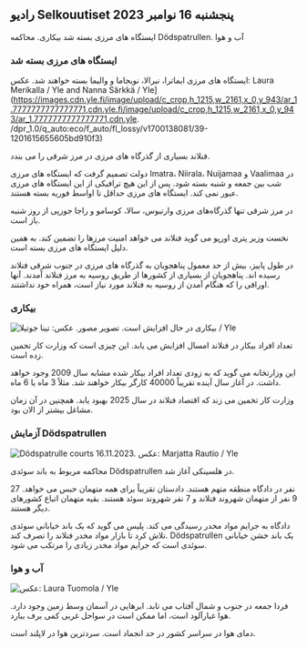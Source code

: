 ## رادیو Selkouutiset پنجشنبه 16 نوامبر 2023

ایستگاه های مرزی بسته شد بیکاری. محاکمه Dödspatrullen. آب و هوا

### ایستگاه های مرزی بسته شد

ایستگاه های مرزی ایماترا، نیرالا، نویجاما و والیما بسته خواهند شد. عکس: Laura Merikalla / Yle and Nanna Särkkä / Yle](https://images.cdn.yle.fi/image/upload/c_crop,h_1215,w_2161,x_0,y_943/ar_1.7777777777777771,cdn.yle.fi/image/upload/c_crop,h_1215,w_2161,x_0,y_943/ar_1.7777777777777771,cdn.yle. /dpr_1.0/q_auto:eco/f_auto/fl_lossy/v1700138081/39-1201615655605bd910f3)

فنلاند بسیاری از گذرگاه های مرزی در مرز شرقی را می بندد.

دولت تصمیم گرفت که ایستگاه های مرزی Imatra، Niirala، Nuijamaa و Vaalimaa در شب بین جمعه و شنبه بسته شود. پس از این هیچ ترافیکی از این ایستگاه های مرزی عبور نمی کند. ایستگاه های مرزی حداقل تا اواسط فوریه بسته هستند.

در مرز شرقی تنها گذرگاه‌های مرزی وارتیوس، سالا، کوسامو و راجا جوزپی از روز شنبه باز است.

نخست وزیر پتری اورپو می گوید فنلاند می خواهد امنیت مرزها را تضمین کند. به همین دلیل ایستگاه های مرزی بسته است.

در طول پاییز، بیش از حد معمول پناهجویان به گذرگاه های مرزی در جنوب شرقی فنلاند رسیده اند. پناهجویان از بسیاری از کشورها از طریق روسیه به مرز فنلاند آمدند. آنها اوراقی را که هنگام آمدن از روسیه به فنلاند مورد نیاز است، همراه خود نداشتند.

### بیکاری

![بیکاری در حال افزایش است. تصویر مصور. عکس: تینا جوتیلا / Yle](https://images.cdn.yle.fi/image/upload/c_crop,h_3007,w_5346,x_0,y_409/ar_1.7777777777777777,c_fill,g_faces,h_120,h_120,h_120q_auto:eco/f_auto/fl_lossy/v1636455286/39-7675556012f34491801)

تعداد افراد بیکار در فنلاند امسال افزایش می یابد. این چیزی است که وزارت کار تخمین زده است.

این وزارتخانه می گوید که به زودی تعداد افراد بیکار شده مشابه سال 2009 وجود خواهد داشت. در آغاز سال آینده تقریباً 40000 کارگر بیکار خواهند شد. مثلاً 3 ماه یا 6 ماه.

وزارت کار تخمین می زند که اقتصاد فنلاند در سال 2025 بهبود یابد. همچنین در آن زمان مشاغل بیشتر از الان بود.

### آزمایش Dödspatrullen

![Dödspatrulle courts 16.11.2023. عکس: Marjatta Rautio / Yle](https://images.cdn.yle.fi/image/upload/c_crop,h_2295,w_4080,x_0,y_278/ar_1.7777777777777777,c_fill,g_500,h_21q_auto:eco/f_auto/fl_lossy/v1700137634/39-12015276555f550196e3)

محاکمه مربوط به باند سوئدی Dödspatrullen در هلسینکی آغاز شد.

27 نفر در دادگاه منطقه متهم هستند. دادستان تقریباً برای همه متهمان حبس می خواهد. 9 نفر از متهمان شهروند فنلاند و 7 نفر شهروند سوئد هستند. بقیه متهمان اتباع کشورهای دیگر هستند.

دادگاه به جرایم مواد مخدر رسیدگی می کند. پلیس می گوید که یک باند خیابانی سوئدی تلاش کرد تا بازار مواد مخدر فنلاند را تصرف کند. Dödspatrullen یک باند خشن خیابانی سوئدی است که جرایم مواد مخدر زیادی را مرتکب می شود.

### آب و هوا

![ عکس: Laura Tuomola / Yle](https://images.cdn.yle.fi/image/upload/c_crop,h_1080,w_1919,x_0,y_0/ar_1.7777777777777777,c_fill,g_0/faces,h_10,h_10.0/q_auto:eco/f_auto/fl_lossy/v1700136474/39-1201617655606029adf4)

فردا جمعه در جنوب و شمال آفتاب می تابد. ابرهایی در آسمان وسط زمین وجود دارد. هوا غبارآلود است، اما ممکن است در سواحل غربی کمی برف ببارد.

دمای هوا در سراسر کشور در حد انجماد است. سردترین هوا در لاپلند است.